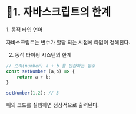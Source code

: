 # 1. 자바스크립트의 한계

&#x20;1\. 동적 타입 언어

자바스크립트는 변수가 할당 되는 시점에 타입이 정해진다.



2. 동적 타이핑 시스템의 한계

```javascript
// 숫자(number) a + b 를 반환하는 함수
const setNumber (a,b) => {
    return a + b;
}

setNumber(1,2); // 3
```

위의 코드를 실행하면 정상적으로 출력된다.&#x20;
